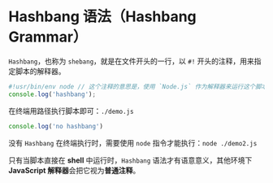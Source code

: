 # Hashbang 语法（Hashbang Grammar）

`Hashbang`，也称为 `shebang`，就是在文件开头的一行，以 `#!` 开头的注释，用来指定脚本的解释器。
```javascript
#!usr/bin/env node // 这个注释的意思是，使用 `Node.js` 作为解释器来运行这个脚本。
console.log('hashbang');
```
在终端用路径执行脚本即可：`./demo.js`

```javascript
console.log('no hashbang')
```
没有 `Hashbang` 在终端执行时，需要使用 `node` 指令才能执行：`node ./demo2.js`

只有当脚本直接在 **shell** 中运行时，`Hashbang` 语法才有语意意义，其他环境下 **JavaScript 解释器**会把它视为**普通注释**。

